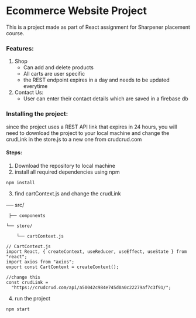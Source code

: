 # Ecommerce Website Project
This is a project made as part of React assignment for Sharpener placement course.

### Features:
1. Shop 
    - Can add and delete products
    - All carts are user specific
    - the REST endpoint expires in a day and needs to be updated everytime
2. Contact Us:
    - User can enter their contact details which are saved in a firebase db

### Installing the project:
since the project uses a REST API link that expires in 24 hours, you will need to download the project 
to your local machine and change the crudLink in the store.js to a new one from crudcrud.com

#### Steps:
1. Download the repository to local machine
2. install all required dependencies using npm
```
npm install
```
3. find cartContext.js and change the crudLink

── src/

     ├── components
    
    └── store/
    
        └── cartContext.js
        
```
// CartContext.js
import React, { createContext, useReducer, useEffect, useState } from "react";
import axios from "axios";
export const CartContext = createContext();

//change this
const crudLink =
  "https://crudcrud.com/api/a50042c984e745d0a0c22279af7c3f91/";
  ```
4. run the project
```
npm start
```



